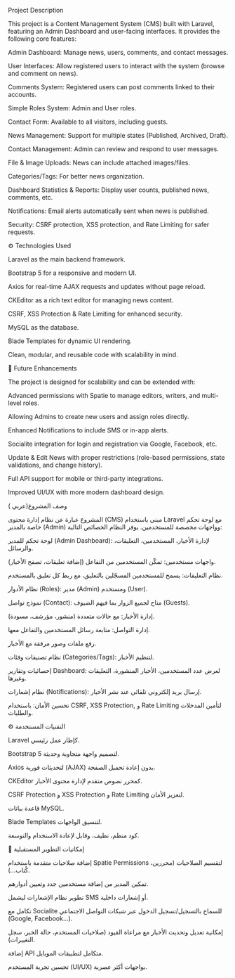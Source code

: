 Project Description

This project is a Content Management System (CMS) built with Laravel, featuring an Admin Dashboard and user-facing interfaces.
It provides the following core features:

Admin Dashboard: Manage news, users, comments, and contact messages.

User Interfaces: Allow registered users to interact with the system (browse and comment on news).

Comments System: Registered users can post comments linked to their accounts.

Simple Roles System: Admin and User roles.

Contact Form: Available to all visitors, including guests.

News Management: Support for multiple states (Published, Archived, Draft).

Contact Management: Admin can review and respond to user messages.

File & Image Uploads: News can include attached images/files.

Categories/Tags: For better news organization.

Dashboard Statistics & Reports: Display user counts, published news, comments, etc.

Notifications: Email alerts automatically sent when news is published.

Security: CSRF protection, XSS protection, and Rate Limiting for safer requests.

⚙️ Technologies Used

Laravel as the main backend framework.

Bootstrap 5 for a responsive and modern UI.

Axios for real-time AJAX requests and updates without page reload.

CKEditor as a rich text editor for managing news content.

CSRF, XSS Protection & Rate Limiting for enhanced security.

MySQL as the database.

Blade Templates for dynamic UI rendering.

Clean, modular, and reusable code with scalability in mind.

🚀 Future Enhancements

The project is designed for scalability and can be extended with:

Advanced permissions with Spatie to manage editors, writers, and multi-level roles.

Allowing Admins to create new users and assign roles directly.

Enhanced Notifications to include SMS or in-app alerts.

Socialite integration for login and registration via Google, Facebook, etc.

Update & Edit News with proper restrictions (role-based permissions, state validations, and change history).

Full API support for mobile or third-party integrations.

Improved UI/UX with more modern dashboard design.




وصف المشروع(عربي )

المشروع عبارة عن نظام إدارة محتوى (CMS) مبني باستخدام Laravel مع لوحة تحكم خاصة بالمدير (Admin) وواجهات مخصصة للمستخدمين.
يوفر النظام الخصائص التالية:

لوحة تحكم للمدير (Admin Dashboard): لإدارة الأخبار، المستخدمين، التعليقات، والرسائل.

واجهات مستخدمين: تمكّن المستخدمين من التفاعل (إضافة تعليقات، تصفح الأخبار).

نظام التعليقات: يسمح للمستخدمين المسجّلين بالتعليق، مع ربط كل تعليق بالمستخدم.

نظام الأدوار (Roles): مدير (Admin) ومستخدم (User).

نموذج تواصل (Contact): متاح لجميع الزوار بما فيهم الضيوف (Guests).

إدارة الأخبار: مع حالات متعددة (منشور، مؤرشف، مسودة).

إدارة التواصل: متابعة رسائل المستخدمين والتفاعل معها.

رفع ملفات وصور مرفقة مع الأخبار.

نظام تصنيفات وفئات (Categories/Tags): لتنظيم الأخبار.

إحصائيات وتقارير Dashboard: لعرض عدد المستخدمين، الأخبار المنشورة، التعليقات وغيرها.

نظام إشعارات (Notifications): إرسال بريد إلكتروني تلقائي عند نشر الأخبار.

تحسين الأمان: باستخدام CSRF, XSS Protection, و Rate Limiting لتأمين المدخلات والطلبات.

⚙️ التقنيات المستخدمة

Laravel كإطار عمل رئيسي.

Bootstrap 5 لتصميم واجهة متجاوبة وحديثة.

Axios لتحديثات فورية (AJAX) بدون إعادة تحميل الصفحة.

CKEditor كمحرر نصوص متقدم لإدارة محتوى الأخبار.

CSRF Protection و XSS Protection و Rate Limiting لتعزيز الأمان.

قاعدة بيانات MySQL.

Blade Templates لتنسيق الواجهات.

كود منظم، نظيف، وقابل لإعادة الاستخدام والتوسعة.

🚀 إمكانيات التطوير المستقبلية

إضافة صلاحيات متقدمة باستخدام Spatie Permissions لتقسيم الصلاحيات (محررين، كُتاب…).

تمكين المدير من إضافة مستخدمين جدد وتعيين أدوارهم.

تطوير نظام الإشعارات ليشمل SMS أو إشعارات داخلية.

تكامل مع Socialite للسماح بالتسجيل/تسجيل الدخول عبر شبكات التواصل الاجتماعي (Google, Facebook…).

إمكانية تعديل وتحديث الأخبار مع مراعاة القيود (صلاحيات المستخدم، حالة الخبر، سجل التغييرات).

إضافة API متكامل لتطبيقات الموبايل.

تحسين تجربة المستخدم (UI/UX) بواجهات أكثر عصرية.